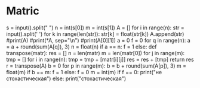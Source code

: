 # Matric
s = input().split(" ")
n = int(s[0])
m = int(s[1])
A = []
for i in range(n):
    str = input().split(' ')
    for k in range(len(str)):
        str[k] = float(str[k])
    A.append(str)
#print(A)
#print(*A, sep="\n")
#print(A[0][1])
a = 0
f = 0
for q in range(n):
    a = a + round(sum(A[q]), 3)
    n = float(n)
    if a == n:
        f = 1
    else:
        def transpose(matr):
            res = []
            n = len(matr)
            m = len(matr[0])
            for j in range(m):
                tmp = []
                for i in range(n):
                    tmp = tmp + [matr[i][j]]
                res = res + [tmp]
            return res
        r = transpose(A)
        b = 0
        for p in range(m):
            b = b + round(sum(A[p]), 3)
            m = float(m)
            if b == m:
                f = 1
            else:
                f = 0
            m = int(m)
if f == 0:
    print("не стохастическая")
else:
    print("стохастическая")



